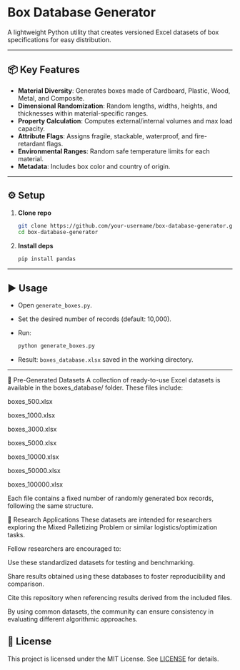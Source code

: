 # Box Database Generator

A lightweight Python utility that creates versioned Excel datasets of box specifications for easy distribution.

---

## 📦 Key Features

* **Material Diversity**: Generates boxes made of Cardboard, Plastic, Wood, Metal, and Composite.
* **Dimensional Randomization**: Random lengths, widths, heights, and thicknesses within material-specific ranges.
* **Property Calculation**: Computes external/internal volumes and max load capacity.
* **Attribute Flags**: Assigns fragile, stackable, waterproof, and fire-retardant flags.
* **Environmental Ranges**: Random safe temperature limits for each material.
* **Metadata**: Includes box color and country of origin.

---

## ⚙️ Setup

1. **Clone repo**

   ```bash
   git clone https://github.com/your-username/box-database-generator.git
   cd box-database-generator
   ```
2. **Install deps**

   ```bash
   pip install pandas
   ```

---

## ▶️ Usage

* Open `generate_boxes.py`.
* Set the desired number of records (default: 10,000).
* Run:

  ```bash
  python generate_boxes.py
  ```
* Result: `boxes_database.xlsx` saved in the working directory.

---
📁 Pre-Generated Datasets
A collection of ready-to-use Excel datasets is available in the boxes_database/ folder. These files include:

boxes_500.xlsx

boxes_1000.xlsx

boxes_3000.xlsx

boxes_5000.xlsx

boxes_10000.xlsx

boxes_50000.xlsx

boxes_100000.xlsx

Each file contains a fixed number of randomly generated box records, following the same structure.

🧪 Research Applications
These datasets are intended for researchers exploring the Mixed Palletizing Problem or similar logistics/optimization tasks.

Fellow researchers are encouraged to:

Use these standardized datasets for testing and benchmarking.

Share results obtained using these databases to foster reproducibility and comparison.

Cite this repository when referencing results derived from the included files.

By using common datasets, the community can ensure consistency in evaluating different algorithmic approaches.


## 📜 License

This project is licensed under the MIT License. See [LICENSE](LICENSE) for details.



